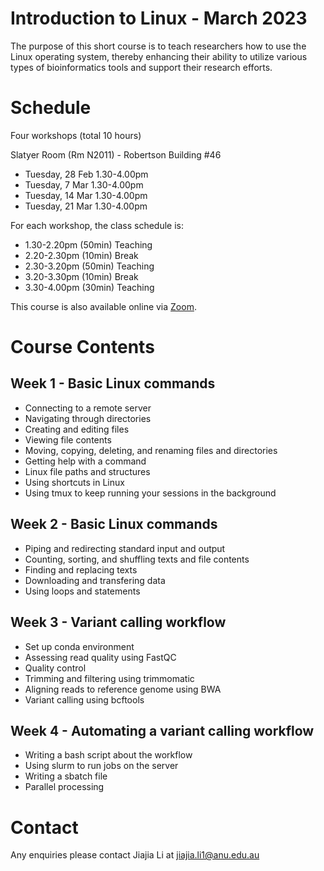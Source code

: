 # Introduction to Linux - March 2023

The purpose of this short course is to teach researchers how to use the Linux operating system, thereby enhancing their ability to utilize various types of bioinformatics tools and support their research efforts. 

# Schedule 

Four workshops (total 10 hours)

Slatyer Room (Rm N2011) - Robertson Building #46 

* Tuesday, 28 Feb 1.30-4.00pm
* Tuesday, 7 Mar 1.30-4.00pm
* Tuesday, 14 Mar 1.30-4.00pm
* Tuesday, 21 Mar 1.30-4.00pm 

For each workshop, the class schedule is:

* 1.30-2.20pm (50min) Teaching 
* 2.20-2.30pm (10min) Break
* 2.30-3.20pm (50min) Teaching 
* 3.20-3.30pm (10min) Break
* 3.30-4.00pm (30min) Teaching 

This course is also available online via [Zoom](https://anu.zoom.us/j/83492102360?pwd=akdBdXI2SCtkdGg1S09ZY0NYTTQxQT09). 

# Course Contents 

## Week 1 - Basic Linux commands 

* Connecting to a remote server
* Navigating through directories 
* Creating and editing files 
* Viewing file contents 
* Moving, copying, deleting, and renaming files and directories
* Getting help with a command 
* Linux file paths and structures 
* Using shortcuts in Linux 
* Using tmux to keep running your sessions in the background 

## Week 2 - Basic Linux commands 

* Piping and redirecting standard input and output 
* Counting, sorting, and shuffling texts and file contents 
* Finding and replacing texts 
* Downloading and transfering data 
* Using loops and statements

## Week 3 - Variant calling workflow 

* Set up conda environment
* Assessing read quality using FastQC 
* Quality control 
* Trimming and filtering using trimmomatic 
* Aligning reads to reference genome using BWA 
* Variant calling using bcftools

## Week 4 - Automating a variant calling workflow 

* Writing a bash script about the workflow 
* Using slurm to run jobs on the server 
* Writing a sbatch file 
* Parallel processing 

# Contact 

Any enquiries please contact Jiajia Li at jiajia.li1@anu.edu.au 